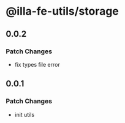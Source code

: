 # @illa-fe-utils/storage

## 0.0.2

### Patch Changes

- fix types file error

## 0.0.1

### Patch Changes

- init utils
